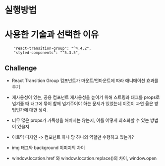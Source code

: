 # 실행방법

# 사용한 기술과 선택한 이유

```
    "react-transition-group": "^4.4.2",
    "styled-components": "^5.3.5",
```

## Challenge

- React Transition Group
  컴포넌트가 마운트/언마운트에 따라 애니메이션 효과를 주기

- 재사용성이 있는, 공용 컴포넌트
  재사용성을 높이기 위해 스트링과 태그를 props로 넘겨줄 때 <Fragment> 태그에 묶어 함께 넘겨주어야 하는 문제가 있었는데 이것이 과연 옳은 방법인가에 대한 생각.

- 너무 많은 props가 가독성을 해치지는 않는지, 이를 어떻게 최소화할 수 있는 방법이 있을지

- 아토믹 디자인 -> 컴포넌트 하나 당 하나의 역할만 수행하고 있는가?

- img 태그와 background 이미지의 차이

- window.location.href 와 window.location.replace()의 차이, window.open

